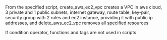 From the specified script, create_aws_ec2_vpc creates a VPC in aws cloud, 3 private and 1 public subnets, internet gateway, route table, key-pair, security group with 2 rules and ec2 instance, providing it with public ip addresses, and delete_aws_ec2_vpc removes all specified resources

If condition operator, functions and tags are not used in scripts
